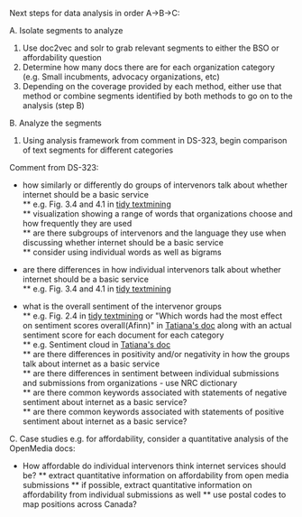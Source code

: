Next steps for data analysis in order A->B->C: 

A. Isolate segments to analyze
1. Use doc2vec and solr to grab relevant segments to either the BSO or affordability question  
2. Determine how many docs there are for each organization category (e.g. Small incubments, advocacy organizations, etc)  
3. Depending on the coverage provided by each method, either use that method or combine segments identified by both methods to go on to the analysis (step B)

B. Analyze the segments
1. Using analysis framework from comment in DS-323, begin comparison of text segments for different categories

Comment from DS-323: 
* how similarly or differently do groups of intervenors talk about whether internet should be a basic service  
** e.g. Fig. 3.4 and 4.1 in [tidy textmining](https://www.tidytextmining.com/ngrams.html)  
** visualization showing a range of words that organizations choose and how frequently they are used  
** are there subgroups of intervenors and the language they use when discussing whether internet should be a basic service  
** consider using individual words as well as bigrams  

* are there differences in how individual intervenors talk about whether internet should be a basic service  
** e.g. Fig. 3.4 and 4.1 in [tidy textmining](https://www.tidytextmining.com/ngrams.html)  

* what is the overall sentiment of the intervenor groups  
** e.g. Fig. 2.4 in [tidy textmining](https://www.tidytextmining.com/ngrams.html) or "Which words had the most effect on sentiment scores overall(Afinn)" in [Tatiana's doc](https://github.com/cybera/policy-browser/blob/neo4j/notebooks/Affordability.md) along with an actual sentiment score for each document for each category  
** e.g. Sentiment cloud in [Tatiana's doc](https://github.com/cybera/policy-browser/blob/neo4j/notebooks/Affordability.md)  
** are there differences in positivity and/or negativity in how the groups talk about internet as a basic service  
** are there differences in sentiment between individual submissions and submissions from organizations - use NRC dictionary  
** are there common keywords associated with statements of negative sentiment about internet as a basic service?  
** are there common keywords associated with statements of positive sentiment about internet as a basic service?  


C. Case studies 
e.g. for affordability, consider a quantitative analysis of the OpenMedia docs: 
* How affordable do individual intervenors think internet services should be? 
**  extract quantitative information on affordability from open media submissions
**  if possible, extract quantitative information on affordability from individual submissions as well
**  use postal codes to map positions across Canada? 

